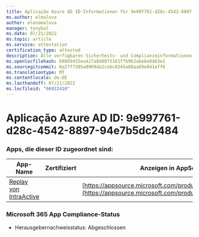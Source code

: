 ```yaml
---
title: Aplicação Azure AD ID-Informationen für 9e997761-d28c-4542-8897-94e7b5dc2484
ms.author: elmalova
author: elenamalova
manager: tonybal
ms.date: 07/21/2022
ms.topic: article
ms.service: attestation
certification_type: attested
description: Alle verfügbaren Sicherheits- und Complianceinformationen für 9e997761-d28c-4542-8897-94e7b5dc2484.
ms.openlocfilehash: b9869455ea427a8d8075161ffb9b2abe6e0463e1
ms.sourcegitcommit: 0a27f7395a0969da2cebc8345a88aa69e841eff6
ms.translationtype: MT
ms.contentlocale: de-DE
ms.lasthandoff: 07/21/2022
ms.locfileid: "66922410"
---
```

# <a name="azure-app-id-9e997761-d28c-4542-8897-94e7b5dc2484"></a>Aplicação Azure AD ID: 9e997761-d28c-4542-8897-94e7b5dc2484


### <a name="apps-associated-with-this-id"></a>Apps, die dieser ID zugeordnet sind:
| **App-Name** | **Zertifiziert** | **Anzeigen in AppSource** |
|--------------|---------------|-----------------------|
| [Replay von IntraActive](../forward/WA200004169.md) |  | [https://appsource.microsoft.com/product/office/WA200004169](https://appsource.microsoft.com/product/office/WA200004169) |

### <a name="microsoft-365-app-compliance-status"></a>Microsoft 365 App Compliance-Status
- Herausgebernachweisstatus: Abgeschlossen
